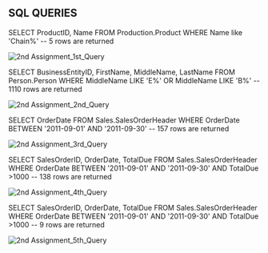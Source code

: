 ## SQL QUERIES

SELECT ProductID, Name FROM Production.Product
WHERE Name like 'Chain%'
-- 5 rows are returned

![2nd Assignment_1st_Query](https://user-images.githubusercontent.com/69041949/190236838-c9e276fc-1db5-4ca6-be4b-12f1d3633f7f.jpg)


SELECT BusinessEntityID, FirstName, MiddleName, LastName FROM Person.Person
WHERE MiddleName LIKE 'E%' OR MiddleName LIKE 'B%' 
-- 1110 rows are returned

![2nd Assignment_2nd_Query](https://user-images.githubusercontent.com/69041949/190237360-3d36f7fb-5a52-4729-a7b8-8d09c2c2319d.jpg)


SELECT OrderDate FROM Sales.SalesOrderHeader
WHERE OrderDate BETWEEN '2011-09-01' AND '2011-09-30'
-- 157 rows are returned

![2nd Assignment_3rd_Query](https://user-images.githubusercontent.com/69041949/190240032-22793b8c-c0b3-42d4-9254-45c9b6717030.jpg)

SELECT SalesOrderID, OrderDate, TotalDue FROM Sales.SalesOrderHeader
WHERE OrderDate BETWEEN '2011-09-01' AND '2011-09-30' AND TotalDue >1000
-- 138 rows are returned

![2nd Assignment_4th_Query](https://user-images.githubusercontent.com/69041949/190240870-41a41f86-f680-424e-a7a3-758082ed8d9c.jpg)


SELECT SalesOrderID, OrderDate, TotalDue FROM Sales.SalesOrderHeader
WHERE OrderDate BETWEEN '2011-09-01' AND '2011-09-30' AND TotalDue >1000
-- 9 rows are returned

![2nd Assignment_5th_Query](https://user-images.githubusercontent.com/69041949/190241701-3c82371a-670d-4d5a-b5b8-af11ac6a07df.jpg)
